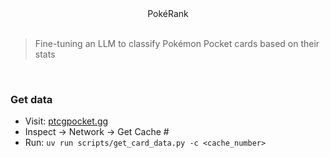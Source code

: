 <div align="center">PokéRank</div>
<br>

> Fine-tuning an LLM to classify Pokémon Pocket cards based on their stats

<br>

### Get data

* Visit: [ptcgpocket.gg](https://ptcgpocket.gg/cards/)
* Inspect -> Network -> Get Cache #
* Run: `uv run scripts/get_card_data.py -c <cache_number>`

<br>

